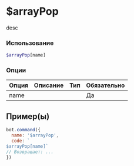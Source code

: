 # $arrayPop
desc
### Использование
```php
$arrayPop[name]
```

### Опции

| Опция | Описание | Тип | Обязательно |
|--------|-------------|------|----------|
| name |  |  | Да |  
## Пример(ы)

```javascript
bot.command({
  name: '$arrayPop',
  code: `
$arrayPop[name]`
// Возвращает: ...
})
```